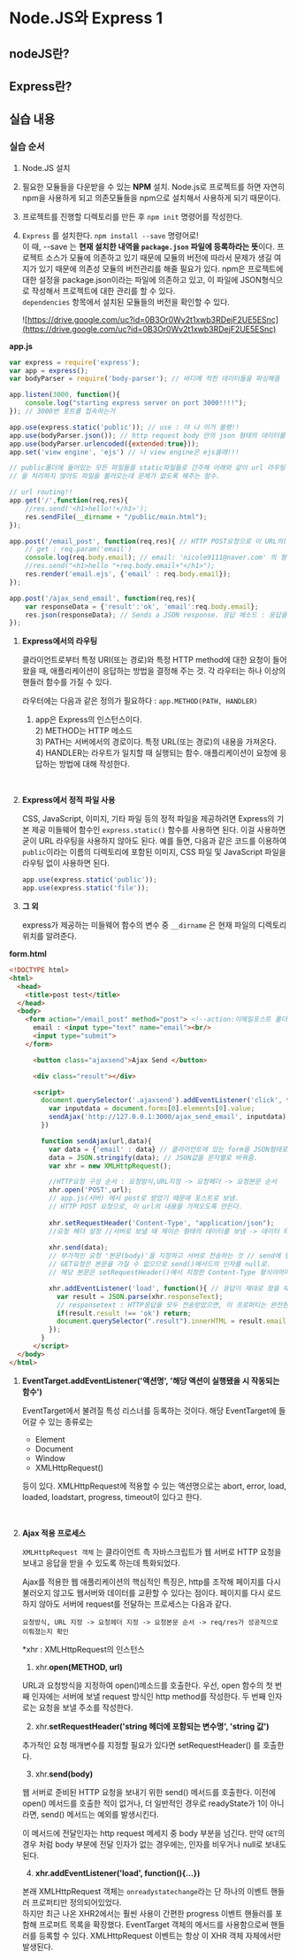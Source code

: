 # Node.JS와 Express 1

## nodeJS란?





## Express란?







## 실습 내용

### 실습 순서

1. Node.JS 설치

2. 필요한 모듈들을 다운받을 수 있는 **NPM** 설치. Node.js로 프로젝트를 하면 자연히 npm을 사용하게 되고 의존모듈들을 npm으로 설치해서 사용하게 되기 때문이다. 

3. 프로젝트를 진행할 디렉토리를 만든 후 `npm init` 명령어를 작성한다.

4. `Express` 를 설치한다. `npm install --save` 명령어로!<br>이 때, --save 는 **현재 설치한 내역을 `package.json` 파일에 등록하라는 뜻**이다. 프로젝트 소스가 모듈에 의존하고 있기 때문에 모듈의 버전에 따라서 문제가 생길 여지가 있기 때문에 의존성 모듈의 버전관리를 해줄 필요가 있다. npm은 프로젝트에 대한 설정을 package.json이라는 파일에 의존하고 있고, 이 파일에 JSON형식으로 작성해서 프로젝트에 대한 관리를 할 수 있다. <br> `dependencies` 항목에서 설치된 모듈들의 버전을 확인할 수 있다.

   ![https://drive.google.com/uc?id=0B3Or0Wv2t1xwb3RDejF2UE5ESnc](https://drive.google.com/uc?id=0B3Or0Wv2t1xwb3RDejF2UE5ESnc)





**app.js**

```javascript
var express = require('express');
var app = express();
var bodyParser = require('body-parser'); // 바디에 적힌 데이터들을 파싱해줌

app.listen(3000, function(){
    console.log("starting express server on port 3000!!!!");
}); // 3000번 포트를 접속하는거

app.use(express.static('public')); // use : 야 나 이거 쓸랭!!
app.use(bodyParser.json()); // http request body 안의 json 형태의 데이터를 json으로 파싱한다?
app.use(bodyParser.urlencoded({extended:true}));
app.set('view engine', 'ejs') // 나 view engine은 ejs쓸래!!!

// public폴더에 들어있는 모든 파일들을 static파일들로 간주해 아래와 같이 url 라우팅
// 을 처리하지 않아도 파일을 불러오는데 문제가 없도록 해주는 함수.

// url routing!!
app.get('/',function(req,res){
    //res.send('<h1>hello!!</h1>');
    res.sendFile(__dirname + "/public/main.html");
});

app.post('/email_post', function(req,res){ // HTTP POST요청으로 이 URL의(첫번째 인자) 내용을 가져오도록 만든다.
    // get : req.param('email')
    console.log(req.body.email); // email: 'nicole9111@naver.com' 의 형식으로 나오기때문에
    //res.send("<h1>hello "+req.body.email+"</h1>");
    res.render('email.ejs', {'email' : req.body.email});
});

app.post('/ajax_send_email', function(req,res){
    var responseData = {'result':'ok', 'email':req.body.email};
    res.json(responseData); // Sends a JSON response. 응답 메소드 : 응답을 클라이언트로 전송하고 요청-응답 주기를 종료할 수 있습니다. 라우트 핸들러로부터 다음 메소드 중 어느 하나도 호출되지 않는 경우, 클라이언트 요청은 정지된 채로 방치됩니다.
});
```

1. **Express에서의 라우팅**

   클라이언트로부터 특정 URI(또는 경로)와 특정 HTTP method에 대한 요청이 들어왔을 때, 애플리케이션이 응답하는 방법을 결정해 주는 것. 각 라우터는 하나 이상의 핸들러 함수를 가질 수 있다.

   라우터에는 다음과 같은 정의가 필요하다 : `app.METHOD(PATH, HANDLER)` 

   1) app은 Express의 인스턴스이다.<br>2) METHOD는 HTTP 메소드<br>3) PATH는 서버에서의 경로이다. 특정 URL(또는 경로)의 내용을 가져온다. <br> 4) HANDLER는 라우트가 일치할 때 실행되는 함수. 애플리케이션이 요청에 응답하는 방법에 대해 작성한다.

   ​

2. **Express에서 정적 파일 사용**


   CSS, JavaScript, 이미지, 기타 파일 등의 정적 파일을 제공하려면 Express의 기본 제공 미들웨어 함수인 `express.static()` 함수를 사용하면 된다. 이걸 사용하면 굳이 URL 라우팅을 사용하지 않아도 된다. 예를 들면, 다음과 같은 코드를 이용하여 `public`이라는 이름의 디렉토리에 포함된 이미지, CSS 파일 및 JavaScript 파일을 라우팅 없이 사용하면 된다.

   ```javascript
   app.use(express.static('public'));
   app.use(express.static('file'));
   ```

3. **그 외**

   express가 제공하는 미들웨어 함수의 변수 중 `__dirname` 은 현재 파일의 디렉토리 위치를 알려준다. 




**form.html**

```html
<!DOCTYPE html>
<html>
  <head>
    <title>post test</title>
  </head>
  <body>
    <form action="/email_post" method="post"> <!--action:이메일포스트 폴더로 가라!-->
      email : <input type="text" name="email"><br/>
      <input type="submit">
    </form>

      <button class="ajaxsend">Ajax Send </button>

      <div class="result"></div>

      <script>
        document.querySelector('.ajaxsend').addEventListener('click', function(){
          var inputdata = document.forms[0].elements[0].value;
          sendAjax('http://127.0.0.1:3000/ajax_send_email', inputdata);
        })

        function sendAjax(url,data){
          var data = {'email' : data} // 클라이언트에 있는 form을 JSON형태로 만듦
          data = JSON.stringify(data); // JSON값을 문자열로 바꿔줌.
          var xhr = new XMLHttpRequest();

          //HTTP요청 구성 순서 : 요청방식,URL지정 -> 요청헤더 -> 요청본문 순서
          xhr.open('POST',url); 
          // app.js(서버) 에서 post로 받았기 때문에 포스트로 보냄. 
          // HTTP POST 요청으로, 이 url의 내용을 가져오도록 만든다.
          
          xhr.setRequestHeader('Content-Type', "application/json"); 
          //요청 헤더 설정 //서버로 보낼 때 제이슨 형태의 데이터를 보냄 -> 데이터 타입 써준거
          
          xhr.send(data); 
          // 부가적인 요청 '본문(body)'을 지정하고 서버로 전송하는 것 // send에 담아 보냄 
          // GET요청은 본문을 가질 수 없으므로 send()메서드의 인자를 null로.
          // 해당 본문은 setRequestHeader()에서 지정한 Content-Type 형식이어야 한다.

          xhr.addEventListener('load', function(){ // 응답이 제대로 왔을 때...로드 되었을 때.
            var result = JSON.parse(xhr.responseText); 
            // responsetext : HTTP응답을 모두 전송받았으면, 이 프로퍼티는 완전한 응답을 받는다.
            if(result.result !== 'ok') return;
            document.querySelector(".result").innerHTML = result.email;
          });
        }
      </script>
  </body>
</html>
```

1. **EventTarget.addEventListener('액션명', '해당 액션이 실행됐을 시 작동되는 함수')**

   EventTarget에서 불려질 특성 리스너를 등록하는 것이다. 해당 EventTarget에 들어갈 수 있는 종류로는

   - Element
   - Document
   - Window
   - XMLHttpRequest()

   등이 있다. XMLHttpRequest에 적용할 수 있는 액션명으로는 abort, error, load, loaded, loadstart, progress, timeout이 있다고 한다.

   ​

2. **Ajax 적용 프로세스**

   `XMLHttpRequest 객체` 는 클라이언트 측 자바스크립트가 웹 서버로 HTTP 요청을 보내고 응답을 받을 수 있도록 하는데 특화되었다.

   Ajax를 적용한 웹 애플리케이션의 핵심적인 특징은, http를 조작해 페이지를 다시 불러오지 않고도 웹서버와 데이터를 교환할 수 있다는 점이다. 페이지를 다시 로드하지 않아도 서버에 request를 전달하는 프로세스는 다음과 같다.

   `요청방식, URL 지정 -> 요청헤더 지정 -> 요청본문 순서 -> req/res가 성공적으로 이뤄졌는지 확인`

   *xhr : XMLHttpRequest의 인스턴스

   1) xhr.**open(METHOD, url)**

   URL과 요청방식을 지정하여 open()메소드를 호출한다. 우선, open 함수의 첫 번째 인자에는 서버에 보낼 request 방식인 http method를 작성한다. 두 번째 인자로는 요청을 보낼 주소를 작성한다.

   2) xhr.**setRequestHeader('string 헤더에 포함되는 변수명', 'string 값')**

   추가적인 요청 매개변수를 지정할 필요가 있다면 setRequestHeader() 를 호출한다.

   3) xhr.**send(body)**

   웹 서버로 준비된 HTTP 요청을 보내기 위한 send() 메서드를 호출한다. 이전에 open() 메서드를 호출한 적이 없거나, 더 일반적인 경우로 readyState가 1이 아니라면, send() 메서드는 예외를 발생시킨다.

   이 메서드에 전달인자는 http request 메세지 중 body 부분을 넘긴다. 만약 `GET`의 경우 처럼 body 부분에 전달 인자가 없는 경우에는, 인자를 비우거나 null로 보내도 된다.

   4) **xhr.addEventListener('load', function(){…})**

   본래 XMLHttpRequest 객체는 `onreadystatechange`라는 단 하나의 이벤트 핸들러 프로퍼티만 정의되어있었다.<br>하지만 최근 나온 XHR2에서는 훨씬 사용이 간편한 progress 이벤트 핸들러를 포함해 프로퍼트 목록을 확장했다. EventTarget 객체의 메서드를 사용함으로써 핸들러를 등록할 수 있다. XMLHttpRequest 이벤트는 항상 이 XHR 객체 자체에서만 발생된다. 



